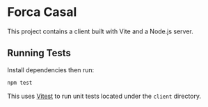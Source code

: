 # Forca Casal

This project contains a client built with Vite and a Node.js server.

## Running Tests

Install dependencies then run:

```bash
npm test
```

This uses [Vitest](https://vitest.dev/) to run unit tests located under the `client` directory.

